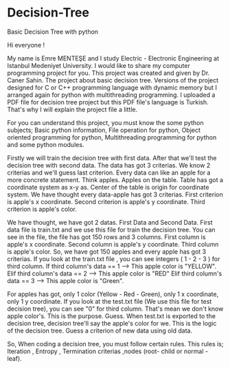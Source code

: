 # Decision-Tree
Basic Decision Tree with python

Hi everyone !
  
  My name is Emre MENTEŞE and I study Electric - Electronic Engineering at Istanbul Medeniyet University. I would like to share my computer programming project for you. This project was created and given by Dr. Caner Sahin. The project about basic decision tree. Versions of the project designed for C or C++ programming language with dynamic memory but I arranged again for python with multithreading programming. I uploaded a PDF file for decision tree project but this PDF file's language is Turkish. That's why I will explain the project file a little.
  
For you can understand this project, you must know the some python subjects; Basic python information, File operation for python, Object oriented programming for python, Multithreading programming for python and some python modules.

  Firstly we will train the decision tree with first data. After that we'll test the decision tree with second data. The data has got 3 criterias. We know 2 criterias and we'll guess last criterion. Every data can like an apple for a more concrete statement. Think apples. Apples on the table. Table has got a coordinate system as x-y as. Center of the table is origin for coordinate system. We have thought every data-apple has got 3 criterias. First criterion is apple's x coordinate. Second criterion is apple's y coordinate. Third criterion is apple's color.
  
  We have thought, we have got 2 datas. First Data and Second Data. First data file is train.txt and we use this file for train the decision tree. You can see in the file, the file has got 150 rows and 3 columns. First column is apple's x coordinate. Second column is apple's y coordinate. Third column is apple's color. So, we have got 150 apples and every apple has got 3 criterias. If you look at the train.txt file , you can see integers ( 1 - 2 - 3 ) for third column. If third column's data == 1 --> This apple color is "YELLOW". Elif third column's data == 2 --> This apple color is "RED" Elif third column's data == 3 --> This apple color is "Green".
  
  For apples has got, only 1 color (Yellow - Red - Green), only 1 x coordinate, only  1 y coordinate. If you look at the test.txt file (We use this file for test decision tree), you can see "0" for third column. That's mean we don't know apple color's. This is the purpose. Guess. When test.txt is exported to the decision tree, decision tree'll say the apple's color for we. This is the logic of the decision tree. Guess a criterion of new data using old data.
  
  So, When coding a decision tree, you must follow certain rules. This rules is; Iteration , Entropy , Termination criterias ,nodes (root- child or normal - leaf).
  
  
 
